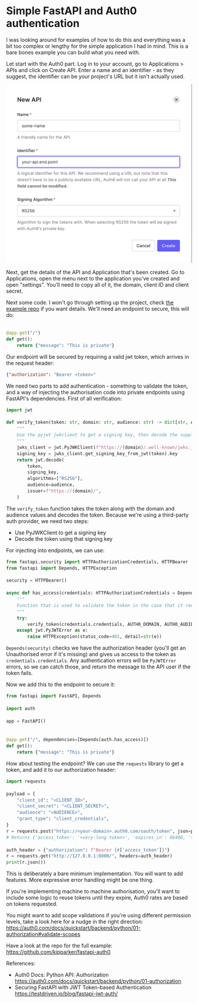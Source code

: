 # Simple FastAPI and Auth0 authentication

I was looking around for examples of how to do this and everything was a bit too complex or lengthy for the simple application I had in mind. This is a bare bones example you can build what you need with.

Let start with the Auth0 part. Log in to your account, go to Applications > APIs and click on Create API. Enter a name and an identifier - as they suggest, the identifier can be your project's URL but it isn't actually used. 

![Shows the Create API form from Auth0's web interface](/media/new-api.png "Create API")

Next, get the details of the API and Application that's been created. Go to Applications, open the menu next to the application you've created and open "settings". You'll need to copy all of it, the domain, client ID and client secret.

Next some code. I won't go through setting up the project, check [the example repo](https://github.com/kipparker/fastapi-auth0) if you want details. We'll need an endpoint to secure, this will do:

```python

@app.get("/")
def get():
    return {"message": "This is private"}

```

Our endpoint will be secured by requiring a valid jwt token, which arrives in the request header:

```json
{"authorization": "Bearer <token>"
```

We need two parts to add authentication - something to validate the token, and a way of injecting the authorisation code into private endpoints using FastAPI's dependencies. First of all verification:


```python
import jwt

def verify_token(token: str, domain: str, audience: str) -> dict[str, Any]:
    """
    Use the pyjwt jwkclient to get a signing key, then decode the supplied token
    """
    jwks_client = jwt.PyJWKClient(f"https://{domain}/.well-known/jwks.json")
    signing_key = jwks_client.get_signing_key_from_jwt(token).key
    return jwt.decode(
        token,
        signing_key,
        algorithms=["RS256"],
        audience=audience,
        issuer=f"https://{domain}/",
    )
```


The `verify_token` function takes the token along with the domain and audience values and decodes the token. Because we're using a third-party auth provider, we need two steps:
- Use PyJWKClient to get a signing key
- Decode the token using that signing key

For injecting into endpoints, we can use:

```python
from fastapi.security import HTTPAuthorizationCredentials, HTTPBearer
from fastapi import Depends, HTTPException

security = HTTPBearer()

async def has_access(credentials: HTTPAuthorizationCredentials = Depends(security)):
    """
    Function that is used to validate the token in the case that it requires it
    """
    try:
        verify_token(credentials.credentials, AUTH0_DOMAIN, AUTH0_AUDIENCE)
    except jwt.PyJWTError as e:
        raise HTTPException(status_code=401, detail=str(e))
```

`Depends(security)` checks we have the authorization header (you'll get an Unauthorised error if it's missing) and gives us access to the token as `credentials.credentials`. Any authentication errors will be `PyJWTError` errors, so we can catch those, and return the message to the API user if the token fails.

Now we add this to the endpoint to secure it:

```python
from fastapi import FastAPI, Depends

import auth

app = FastAPI()


@app.get("/", dependencies=[Depends(auth.has_access)])
def get():
    return {"message": "This is private"}
```

How about testing the endpoint? We can use the `requests` library to get a token, and add it to our authorization header:

```python
import requests

payload = {
    "client_id": "<CLIENT_ID>",
    "client_secret": "<CLIENT_SECRET>",
    "audience": "<AUDIENCE>",
    "grant_type": "client_credentials",
}
r = requests.post("https://<your-domain>.auth0.com/oauth/token", json=payload)
# Returns {'access_token': '<very-long-token>', 'expires_in': 86400, 'token_type': 'Bearer'}

auth_header = {"authorization": f"Bearer {r['access_token']}"}
r = requests.get("http://127.0.0.1:8000/", headers=auth_header)
print(r.json())
```

This is deliberately a bare minimum implementation. You will want to add features. More expressive error handling might be one thing.

If you're implementing machine to machine authorisation, you'll want to include some logic to reuse tokens until they expire, Auth0 rates are based on tokens requested.

You might want to add scope validations if you're using different permission levels, take a look here for a nudge in the right direction: https://auth0.com/docs/quickstart/backend/python/01-authorization#validate-scopes

Have a look at the repo for the full example: https://github.com/kipparker/fastapi-auth0

References:

- Auth0 Docs: Python API: Authorization https://auth0.com/docs/quickstart/backend/python/01-authorization
- Securing FastAPI with JWT Token-based Authentication https://testdriven.io/blog/fastapi-jwt-auth/